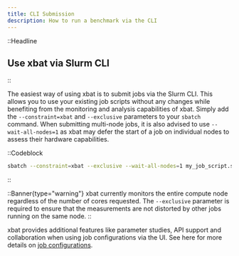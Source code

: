 ```yaml
---
title: CLI Submission
description: How to run a benchmark via the CLI
---
```


::Headline

## Use xbat via Slurm CLI

::

The easiest way of using xbat is to submit jobs via the Slurm CLI. This allows you to use your existing job scripts without any changes while benefiting from the monitoring and analysis capabilities of xbat. Simply add the `--constraint=xbat` and `--exclusive` parameters to your `sbatch` command. When submitting multi-node jobs, it is also advised to use `--wait-all-nodes=1` as xbat may defer the start of a job on individual nodes to assess their hardware capabilities.

::Codeblock

```bash
sbatch --constraint=xbat --exclusive --wait-all-nodes=1 my_job_script.sh
```

::

::Banner{type="warning"}
xbat currently monitors the entire compute node regardless of the number of cores requested. The `--exclusive` parameter is required to ensure that the measurements are not distorted by other jobs running on the same node.
::

xbat provides additional features like parameter studies, API support and collaboration when using job configurations via the UI. See here for more details on [job configurations](/docs/user/get-started/job-configuration).
